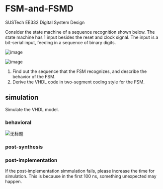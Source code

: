 # FSM-and-FSMD
SUSTech EE332 Digital System Design

Consider the state machine of a sequence recognition shown below. The state machine has 1 input besides the reset and clock signal. The input is a bit-serial input, feeding in a sequence of binary digits.

![image](https://user-images.githubusercontent.com/117464811/232429865-0a497d23-4535-4cb5-a6a9-6ff589f7ff31.png)

![image](https://user-images.githubusercontent.com/117464811/232430030-2112028d-f7b8-48e9-87f6-905cb8a2bf9c.png)

1. Find out the sequence that the FSM recognizes, and describe the behavior of the FSM.
2. Derive the VHDL code in two-segment coding style for the FSM.

## simulation

Simulate the VHDL model.

### behavioral

![无标题](https://user-images.githubusercontent.com/117464811/232944395-18c3a1b5-d7be-4930-864b-60d0e028ca4b.png)

### post-synthesis


### post-implementation

If the post-implementation simmulation fails, please increase the time for simulation. This is because in the first 100 ns, something unexpected may happen.
